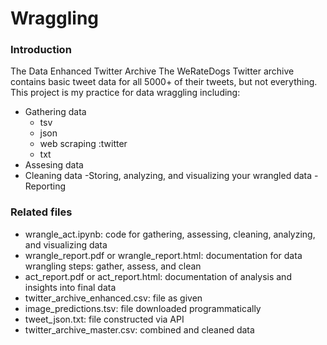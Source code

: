 # Wraggling
### Introduction 

The Data
Enhanced Twitter Archive
The WeRateDogs Twitter archive contains basic tweet data for all 5000+ of their tweets, but not everything. 
This project is my practice for data wraggling including:
- Gathering data
  - tsv
  - json
  - web scraping :twitter
  - txt
- Assesing data 
- Cleaning data
-Storing, analyzing, and visualizing your wrangled data
-Reporting
### Related files
- wrangle_act.ipynb: code for gathering, assessing, cleaning, analyzing, and visualizing data
- wrangle_report.pdf or wrangle_report.html: documentation for data wrangling steps: gather, assess, and clean
- act_report.pdf or act_report.html: documentation of analysis and insights into final data
- twitter_archive_enhanced.csv: file as given
- image_predictions.tsv: file downloaded programmatically
- tweet_json.txt: file constructed via API
- twitter_archive_master.csv: combined and cleaned data
